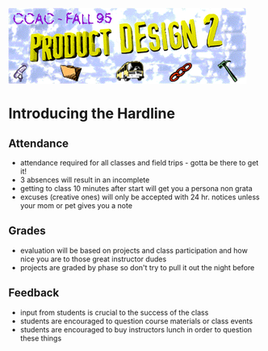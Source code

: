  ![header image](./images/all.gif)

# Introducing the Hardline

## Attendance
* attendance required for all classes and field trips - gotta be there to get it!
* 3 absences will result in an incomplete
* getting to class 10 minutes after start will get you a persona non grata
* excuses (creative ones) will only be accepted with 24 hr. notices unless your mom or pet gives you a note
## Grades
* evaluation will be based on projects and class participation and how nice you are to those great instructor dudes
* projects are graded by phase so don't try to pull it out the night before
## Feedback
* input from students is crucial to the success of the class
* students are encouraged to question course materials or class events
* students are encouraged to buy instructors lunch in order to question these things